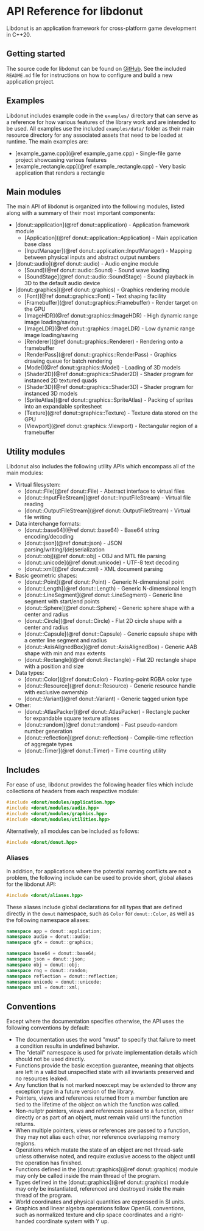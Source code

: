 # API Reference for libdonut

Libdonut is an application framework for cross-platform game development in C++20.

## Getting started

The source code for libdonut can be found on [GitHub](https://github.com/DonutVikingChap/libdonut). See the included `README.md` file for instructions on how to configure and build a new application project.

## Examples

Libdonut includes example code in the `examples/` directory that can serve as a reference for how various features of the library work and are intended to be used. All examples use the included `examples/data/` folder as their main resource directory for any associated assets that need to be loaded at runtime. The main examples are:

- [example_game.cpp](@ref example_game.cpp) - Single-file game project showcasing various features
- [example_rectangle.cpp](@ref example_rectangle.cpp) - Very basic application that renders a rectangle

## Main modules

The main API of libdonut is organized into the following modules, listed along with a summary of their most important components:

- [donut::application](@ref donut::application) - Application framework module
    - [Application](@ref donut::application::Application) - Main application base class
    - [InputManager](@ref donut::application::InputManager) - Mapping between physical inputs and abstract output numbers
- [donut::audio](@ref donut::audio) - Audio engine module
    - [Sound](@ref donut::audio::Sound) - Sound wave loading
    - [SoundStage](@ref donut::audio::SoundStage) - Sound playback in 3D to the default audio device
- [donut::graphics](@ref donut::graphics) - Graphics rendering module
    - [Font](@ref donut::graphics::Font) - Text shaping facility
    - [Framebuffer](@ref donut::graphics::Framebuffer) - Render target on the GPU
    - [ImageHDR](@ref donut::graphics::ImageHDR) - High dynamic range image loading/saving
    - [ImageLDR](@ref donut::graphics::ImageLDR) - Low dynamic range image loading/saving
    - [Renderer](@ref donut::graphics::Renderer) - Rendering onto a framebuffer
    - [RenderPass](@ref donut::graphics::RenderPass) - Graphics drawing queue for batch rendering
    - [Model](@ref donut::graphics::Model) - Loading of 3D models
    - [Shader2D](@ref donut::graphics::Shader2D) - Shader program for instanced 2D textured quads
    - [Shader3D](@ref donut::graphics::Shader3D) - Shader program for instanced 3D models
    - [SpriteAtlas](@ref donut::graphics::SpriteAtlas) - Packing of sprites into an expandable spritesheet
    - [Texture](@ref donut::graphics::Texture) - Texture data stored on the GPU
    - [Viewport](@ref donut::graphics::Viewport) - Rectangular region of a framebuffer

## Utility modules

Libdonut also includes the following utility APIs which encompass all of the main modules:

- Virtual filesystem:
    - [donut::File](@ref donut::File) - Abstract interface to virtual files
    - [donut::InputFileStream](@ref donut::InputFileStream) - Virtual file reading
    - [donut::OutputFileStream](@ref donut::OutputFileStream) - Virtual file writing
- Data interchange formats:
    - [donut::base64](@ref donut::base64) - Base64 string encoding/decoding
    - [donut::json](@ref donut::json) - JSON parsing/writing/(de)serialization
    - [donut::obj](@ref donut::obj) - OBJ and MTL file parsing
    - [donut::unicode](@ref donut::unicode) - UTF-8 text decoding
    - [donut::xml](@ref donut::xml) - XML document parsing
- Basic geometric shapes:
    - [donut::Point](@ref donut::Point) - Generic N-dimensional point
    - [donut::Length](@ref donut::Length) - Generic N-dimensional length
    - [donut::LineSegment](@ref donut::LineSegment) - Generic line segment with start/end points
    - [donut::Sphere](@ref donut::Sphere) - Generic sphere shape with a center and radius
    - [donut::Circle](@ref donut::Circle) - Flat 2D circle shape with a center and radius
    - [donut::Capsule](@ref donut::Capsule) - Generic capsule shape with a center line segment and radius
    - [donut::AxisAlignedBox](@ref donut::AxisAlignedBox) - Generic AAB shape with min and max extents
    - [donut::Rectangle](@ref donut::Rectangle) - Flat 2D rectangle shape with a position and size
- Data types:
    - [donut::Color](@ref donut::Color) - Floating-point RGBA color type
    - [donut::Resource](@ref donut::Resource) - Generic resource handle with exclusive ownership
    - [donut::Variant](@ref donut::Variant) - Generic tagged union type
- Other:
    - [donut::AtlasPacker](@ref donut::AtlasPacker) - Rectangle packer for expandable square texture atlases
    - [donut::random](@ref donut::random) - Fast pseudo-random number generation
    - [donut::reflection](@ref donut::reflection) - Compile-time reflection of aggregate types
    - [donut::Timer](@ref donut::Timer) - Time counting utility

## Includes

For ease of use, libdonut provides the following header files which include collections of headers from each respective module:

```cpp
#include <donut/modules/application.hpp>
#include <donut/modules/audio.hpp>
#include <donut/modules/graphics.hpp>
#include <donut/modules/utilities.hpp>
```

Alternatively, all modules can be included as follows:

```cpp
#include <donut/donut.hpp>
```

### Aliases

In addition, for applications where the potential naming conflicts are not a problem, the following include can be used to provide short, global aliases for the libdonut API:

```cpp
#include <donut/aliases.hpp>
```

These aliases include global declarations for all types that are defined directly in the `donut` namespace, such as `Color` for `donut::Color`, as well as the following namespace aliases:

```cpp
namespace app = donut::application;
namespace audio = donut::audio;
namespace gfx = donut::graphics;

namespace base64 = donut::base64;
namespace json = donut::json;
namespace obj = donut::obj;
namespace rng = donut::random;
namespace reflection = donut::reflection;
namespace unicode = donut::unicode;
namespace xml = donut::xml;
```

## Conventions

Except where the documentation specifies otherwise, the API uses the following conventions by default:

- The documentation uses the word "must" to specify that failure to meet a condition results in undefined behavior.
- The "detail" namespace is used for private implementation details which should not be used directly.
- Functions provide the basic exception guarantee, meaning that objects are left in a valid but unspecified state with all invariants preserved and no resources leaked.
- Any function that is not marked noexcept may be extended to throw any exception type in a future version of the library.
- Pointers, views and references returned from a member function are tied to the lifetime of the object on which the function was called.
- Non-nullptr pointers, views and references passed to a function, either directly or as part of an object, must remain valid until the function returns.
- When multiple pointers, views or references are passed to a function, they may not alias each other, nor reference overlapping memory regions.
- Operations which mutate the state of an object are not thread-safe unless otherwise noted, and require exclusive access to the object until the operation has finished.
- Functions defined in the [donut::graphics](@ref donut::graphics) module may only be called inside the main thread of the program.
- Types defined in the [donut::graphics](@ref donut::graphics) module may only be instantiated, referenced and destroyed inside the main thread of the program.
- World coordinates and physical quantities are expressed in SI units.
- Graphics and linear algebra operations follow OpenGL conventions, such as normalized texture and clip space coordinates and a right-handed coordinate system with Y up.
